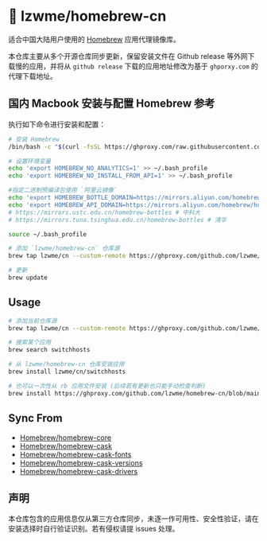 # 🍡 lzwme/homebrew-cn

适合中国大陆用户使用的 [Homebrew](https://brew.sh) 应用代理镜像库。

本仓库主要从多个开源仓库同步更新，保留安装文件在 Github release 等外网下载慢的应用，并将从 `github release` 下载的应用地址修改为基于 `ghporxy.com` 的代理下载地址。

## 国内 Macbook 安装与配置 Homebrew 参考

执行如下命令进行安装和配置：

```bash
# 安装 Homebrew
/bin/bash -c "$(curl -fsSL https://ghproxy.com/raw.githubusercontent.com/lzwme/homebrew-cn/HEAD/install.sh)"

# 设置环境变量
echo 'export HOMEBREW_NO_ANALYTICS=1' >> ~/.bash_profile
echo 'export HOMEBREW_NO_INSTALL_FROM_API=1' >> ~/.bash_profile

#指定二进制预编译包使用 `阿里云镜像`
echo 'export HOMEBREW_BOTTLE_DOMAIN=https://mirrors.aliyun.com/homebrew/homebrew-bottles' >> ~/.bash_profile
echo 'export HOMEBREW_API_DOMAIN=https://mirrors.aliyun.com/homebrew/homebrew-bottles/api' >> ~/.bash_profile
# https://mirrors.ustc.edu.cn/homebrew-bottles # 中科大
# https://mirrors.tuna.tsinghua.edu.cn/homebrew-bottles # 清华

source ~/.bash_profile

# 添加 `lzwme/homebrew-cn` 仓库源
brew tap lzwme/cn --custom-remote https://ghproxy.com/github.com/lzwme/homebrew-cn

# 更新
brew update
```

## Usage

```bash
# 添加当前仓库源
brew tap lzwme/cn --custom-remote https://ghproxy.com/github.com/lzwme/homebrew-cn

# 搜索某个应用
brew search switchhosts

# 从 lzwme/homebrew-cn 仓库安装应用
brew install lzwme/cn/switchhosts

# 也可以一次性从 rb 应用文件安装 (后续若有更新也只能手动检查判断)
brew install https://ghproxy.com/github.com/lzwme/homebrew-cn/blob/main/Formula/<formula>.rb
```

## Sync From

- [Homebrew/homebrew-core](https://github.com/Homebrew/homebrew-core)
- [Homebrew/homebrew-cask](https://github.com/Homebrew/homebrew-cask)
- [Homebrew/homebrew-cask-fonts](https://github.com/Homebrew/homebrew-cask-fonts)
- [Homebrew/homebrew-cask-versions](https://github.com/Homebrew/homebrew-cask-versions)
- [Homebrew/homebrew-cask-drivers](https://github.com/Homebrew/homebrew-cask-drivers)

## 声明

本仓库包含的应用信息仅从第三方仓库同步，未逐一作可用性、安全性验证，请在安装选择时自行验证识别。若有侵权请提 issues 处理。
